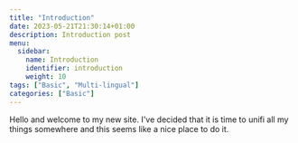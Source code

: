```yaml
---
title: "Introduction"
date: 2023-05-21T21:30:14+01:00
description: Introduction post
menu:
  sidebar:
    name: Introduction
    identifier: introduction
    weight: 10
tags: ["Basic", "Multi-lingual"]
categories: ["Basic"]
---
```


Hello and welcome to my new site. I've decided that it is time to unifi all my things somewhere and this seems like a nice place to do it.
